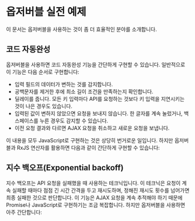 <!--
# Practical observable usage
-->
# 옵저버블 실전 예제

<!--
Here are some examples of domains in which observables are particularly useful.
-->
이 문서는 옵저버블을 사용하는 것이 좀 더 효율적인 분야를 소개합니다.

<!--
## Type-ahead suggestions
-->
## 코드 자동완성

<!--
Observables can simplify the implementation of type-ahead suggestions. Typically, a type-ahead has to do a series of separate tasks:
-->
옵저버블을 사용하면 코드 자동완성 기능을 간단하게 구현할 수 있습니다. 일반적으로 이 기능은 다음 순서로 구현합니다:

<!--
* Listen for data from an input.
* Trim the value (remove whitespace) and make sure it’s a minimum length.
* Debounce (so as not to send off API requests for every keystroke, but instead wait for a break in keystrokes).
* Don’t send a request if the value stays the same (rapidly hit a character, then backspace, for instance).
* Cancel ongoing AJAX requests if their results will be invalidated by the updated results.
-->
* 입력 필드의 데이터가 변하는 것를 감지합니다.
* 공백문자를 제거한 후에 최소 길이 조건을 만족하는지 확인합니다.
* 딜레이를 줍니다. 모든 키 입력마다 API를 요청하는 것보다 키 입력을 지연시키는 것이 나은 경우도 있습니다.
* 입력된 값이 변하지 않았으면 요청을 보내지 않습니다. 한 글자를 계속 눌렀거나, 백스페이스를 누른 경우도 감지할 수 있습니다.
* 이전 요청 결과와 다르면 AJAX 요청을 취소하고 새로운 요청을 보냅니다.

<!--
Writing this in full JavaScript can be quite involved. With observables, you can use a simple series of RxJS operators:
-->
이 내용을 모두 JavaScript로 구현하는 것은 상당히 번거로운 일입니다. 하지만 옵저버블과 RxJS 연산자를 활용하면 다음과 같이 간단하게 구현할 수 있습니다:

<!--
<code-example path="practical-observable-usage/src/typeahead.ts" header="Typeahead"></code-example>
-->
<code-example path="practical-observable-usage/src/typeahead.ts" header="코드 자동완성"></code-example>

## 지수 백오프(Exponential backoff)

<!--
Exponential backoff is a technique in which you retry an API after failure, making the time in between retries longer after each consecutive failure, with a maximum number of retries after which the request is considered to have failed. This can be quite complex to implement with promises and other methods of tracking AJAX calls. With observables, it is very easy:

<code-example path="practical-observable-usage/src/backoff.ts" header="Exponential backoff"></code-example>
-->
지수 백오프는 API 요청을 실패했을 때 사용하는 테크닉입니다. 이 테크닉은 요청이 계속 실패할 때마다 점점 긴 시간 간격을 두고 재시도하며, 정해진 재시도 횟수를 넘어가면 최종 실패한 것으로 판단합니다. 이 기능은 AJAX 요청을 계속 추적해야 하기 때문에 Promise나 JavaScript로 구현하기는 조금 복잡합니다. 하지만 옵저버블을 사용하면 아주 간단합니다:

<code-example path="practical-observable-usage/src/backoff.ts" header="지수 백오프"></code-example>
